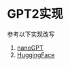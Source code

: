 # GPT2实现

参考以下实现改写
&nbsp;
1. [nanoGPT](https://github.com/karpathy/nanoGPT)
2. [HuggingFace](https://github.com/huggingface/transformers)
